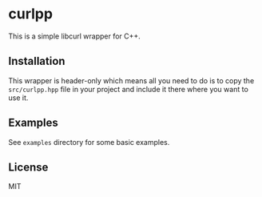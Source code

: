 # curlpp
This is a simple libcurl wrapper for C++.

## Installation
This wrapper is header-only which means all you need to do is to copy the `src/curlpp.hpp` file in your project and include it there where you want to use it.

## Examples
See `examples` directory for some basic examples.

## License
MIT
